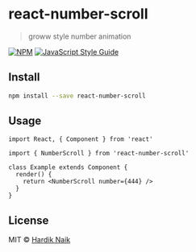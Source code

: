 # react-number-scroll

> groww style number animation

[![NPM](https://img.shields.io/npm/v/react-number-scroll.svg)](https://www.npmjs.com/package/react-number-scroll) [![JavaScript Style Guide](https://img.shields.io/badge/code_style-standard-brightgreen.svg)](https://standardjs.com)

## Install

```bash
npm install --save react-number-scroll
```

## Usage

```tsx
import React, { Component } from 'react'

import { NumberScroll } from 'react-number-scroll'

class Example extends Component {
  render() {
    return <NumberScroll number={444} />
  }
}
```

## License

MIT © [Hardik Naik](https://github.com/mehardiknaik)
